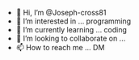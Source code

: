 - 👋 Hi, I’m @Joseph-cross81
- 👀 I’m interested in ... programming
- 🌱 I’m currently learning ... coding
- 💞️ I’m looking to collaborate on ...
- 📫 How to reach me ... DM

<!---
Joseph-cross81/Joseph-cross81 is a ✨ special ✨ repository because its `README.md` (this file) appears on your GitHub profile.
You can click the Preview link to take a look at your changes.
--->
